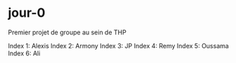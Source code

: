 # jour-0
Premier projet de groupe au sein de THP

Index 1: Alexis
Index 2: Armony
Index 3: JP
Index 4: Remy
Index 5: Oussama
Index 6: Ali
